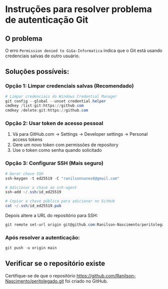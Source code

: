# Instruções para resolver problema de autenticação Git

## O problema
O erro `Permission denied to GiGa-Informatica` indica que o Git está usando credenciais salvas de outro usuário.

## Soluções possíveis:

### Opção 1: Limpar credenciais salvas (Recomendado)
```powershell
# Limpar credenciais do Windows Credential Manager
git config --global --unset credential.helper
cmdkey /list:git:https://github.com
cmdkey /delete:git:https://github.com
```

### Opção 2: Usar token de acesso pessoal
1. Vá para GitHub.com → Settings → Developer settings → Personal access tokens
2. Gere um novo token com permissões de repository
3. Use o token como senha quando solicitado

### Opção 3: Configurar SSH (Mais seguro)
```powershell
# Gerar chave SSH
ssh-keygen -t ed25519 -C "ranilsonnunes6@gmail.com"

# Adicionar a chave ao ssh-agent
ssh-add ~/.ssh/id_ed25519

# Copiar a chave pública para adicionar no GitHub
cat ~/.ssh/id_ed25519.pub
```

Depois altere a URL do repositório para SSH:
```powershell
git remote set-url origin git@github.com:Ranilson-Nascimento/peritolegado.git
```

### Após resolver a autenticação:
```powershell
git push -u origin main
```

## Verificar se o repositório existe
Certifique-se de que o repositório https://github.com/Ranilson-Nascimento/peritolegado.git foi criado no GitHub.
